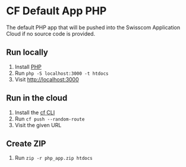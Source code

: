 # CF Default App PHP

The default PHP app that will be pushed into the Swisscom Application Cloud if no source code is provided.

## Run locally

1. Install [PHP](https://secure.php.net/manual/en/install.php)
1. Run `php -S localhost:3000 -t htdocs`
1. Visit [http://localhost:3000](http://localhost:3000)

## Run in the cloud

1. Install the [cf CLI](https://github.com/cloudfoundry/cli#downloads)
1. Run `cf push --random-route`
1. Visit the given URL

## Create ZIP

1. Run `zip -r php_app.zip htdocs`
